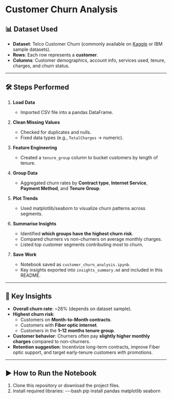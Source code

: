 # Customer Churn Analysis

## 📊 Dataset Used
- **Dataset**: Telco Customer Churn (commonly available on [Kaggle](https://www.kaggle.com/blastchar/telco-customer-churn) or IBM sample datasets).  
- **Rows**: Each row represents a **customer**.  
- **Columns**: Customer demographics, account info, services used, tenure, charges, and churn status.

---

## 🛠️ Steps Performed
1. **Load Data**  
   - Imported CSV file into a pandas DataFrame.  

2. **Clean Missing Values**  
   - Checked for duplicates and nulls.  
   - Fixed data types (e.g., `TotalCharges` → numeric).  

3. **Feature Engineering**  
   - Created a `tenure_group` column to bucket customers by length of tenure.  

4. **Group Data**  
   - Aggregated churn rates by **Contract type**, **Internet Service**, **Payment Method**, and **Tenure Group**.  

5. **Plot Trends**  
   - Used matplotlib/seaborn to visualize churn patterns across segments.  

6. **Summarise Insights**  
   - Identified **which groups have the highest churn risk**.  
   - Compared churners vs non-churners on average monthly charges.  
   - Listed top customer segments contributing most to churn.  

7. **Save Work**  
   - Notebook saved as `customer_churn_analysis.ipynb`.  
   - Key insights exported into `insights_summary.md` and included in this README.  

---

## 🔑 Key Insights
- **Overall churn rate**: ~26% (depends on dataset sample).  
- **Highest churn risk**:  
  - Customers on **Month-to-Month contracts**.  
  - Customers with **Fiber optic internet**.  
  - Customers in the **1–12 months tenure group**.  
- **Customer behavior**: Churners often pay **slightly higher monthly charges** compared to non-churners.  
- **Retention suggestion**: Incentivize long-term contracts, improve Fiber optic support, and target early-tenure customers with promotions.  

---

## ▶️ How to Run the Notebook
1. Clone this repository or download the project files.  
2. Install required libraries:
   ---bash
   pip install pandas matplotlib seaborn
